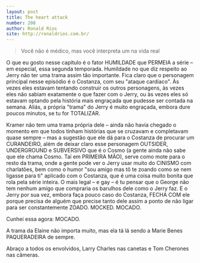 ```yaml
---
layout: post
title: The heart attack
number: 208
author: Ronald Rios
site: http://ronaldrios.com.br/
---
```


> Você não é médico, mas você interpreta um na vida real

O que eu gosto nesse capítulo é o fator HUMILDADE que PERMEIA a série – em especial, essa segunda temporada. Humildade no que diz respeito ao Jerry não ter uma trama assim tão importante. Fica claro que o personagem principal nesse episódio é o Costanza, com seu "ataque cardíaco". Às vezes eles estavam tentando construir os outros personagens, às vezes eles não sabiam exatamente o que fazer com o Jerry, ou às vezes eles só estavam optando pela história mais engraçada que pudesse ser contada na semana. Aliás, a própria "trama" do Jerry é muito engraçada, embora dure poucos minutos, se tu for TOTALIZAR.

Kramer não tem uma trama própria dele – ainda não havia chegado o momento em que todos tinham histórias que se cruzavam e completavam quase sempre – mas a sugestão que ele dá para o Costanza de procurar um CURANDEIRO, além de deixar claro esse personagem OUTSIDER, UNDERGROUND e SUBVERSIVO que é o Cosmo (a gente ainda não sabe que ele chama Cosmo. Taí em PRIMEIRA MÃO), serve como mote para o resto da trama, onde a gente pode ver o Jerry usar muito do CINISMO com charlatões, bem como o humor "sou amigo mas tô te zoando como se nem ligasse para ti" aplicado com o Costanza, que é uma coisa muito bonita que rola pela série inteira. O mais legal – e gay – é tu pensar que o George não tem nenhum amigo que compraria os barulhos dele como o Jerry faz. E o Jerry por sua vez, embora faça pouco caso do Costanza, FECHA COM ele porque precisa de alguém que precise tanto dele assim a ponto de não ligar para ser constantemente ZOADO. MOCKED. MOCADO.

Cunhei essa agora: MOCADO.

A trama da Elaine não importa muito, mas ela tá lá sendo a Marie Benes PAQUERADEIRA de sempre.

Abraço a todos os envolvidos, Larry Charles nas canetas e Tom Cherones nas câmeras.